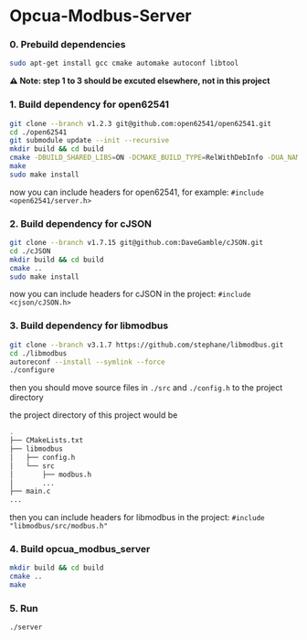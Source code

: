 # Opcua-Modbus-Server



### 0. Prebuild dependencies

```bash
sudo apt-get install gcc cmake automake autoconf libtool
```



**⚠️ Note: step 1 to 3  should be excuted elsewhere, not in this project**

### 1. Build dependency for open62541

```bash
git clone --branch v1.2.3 git@github.com:open62541/open62541.git
cd ./open62541
git submodule update --init --recursive
mkdir build && cd build
cmake -DBUILD_SHARED_LIBS=ON -DCMAKE_BUILD_TYPE=RelWithDebInfo -DUA_NAMESPACE_ZERO=FULL ..
make
sudo make install
```

now you can include headers for open62541, for example: `#include <open62541/server.h>`



### 2. Build dependency for cJSON

```bash
git clone --branch v1.7.15 git@github.com:DaveGamble/cJSON.git
cd ./cJSON
mkdir build && cd build
cmake ..
sudo make install
```

now you can include headers for cJSON in the project: `#include <cjson/cJSON.h>`



### 3. Build dependency for libmodbus

```bash
git clone --branch v3.1.7 https://github.com/stephane/libmodbus.git
cd ./libmodbus
autoreconf --install --symlink --force
./configure
```

then you should move source files in `./src` and `./config.h` to the project directory

the project directory of this project would be

```bash
.
├── CMakeLists.txt
├── libmodbus
│   ├── config.h
│   └── src
│       ├── modbus.h
│       ...
├── main.c
...
```

then you can include headers for libmodbus in the project: `#include "libmodbus/src/modbus.h"`



### 4. Build opcua_modbus_server

```bash
mkdir build && cd build
cmake ..
make
```



### 5. Run

```bash
./server
```

